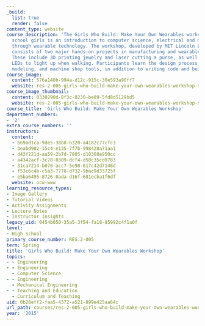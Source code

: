 ```yaml
---
_build:
  list: true
  render: false
content_type: website
course_description: 'The Girls Who Build: Make Your Own Wearables workshop for high
  school girls is an introduction to computer science, electrical and mechanical engineering
  through wearable technology. The workshop, developed by MIT Lincoln Laboratory,
  consists of two major hands-on projects in manufacturing and wearable electronics.
  These include 3D printing jewelry and laser cutting a purse, as well as programming
  LEDs to light up when walking. Participants learn the design process, 3D computer
  modeling, and machine shop tools, in addition to writing code and building a circuit.'
course_image:
  content: 576a148b-994a-d12c-915c-30e593a90ff7
  website: res-2-005-girls-who-build-make-your-own-wearables-workshop-spring-2015
course_image_thumbnail:
  content: 0330290d-8f3c-0230-be89-5fd8d5129bd5
  website: res-2-005-girls-who-build-make-your-own-wearables-workshop-spring-2015
course_title: 'Girls Who Build: Make Your Own Wearables Workshop'
department_numbers:
- '2'
extra_course_numbers: ''
instructors:
  content:
  - 669ad1ca-9de5-38b8-b320-a4182c77cfc3
  - 3eabd902-15c4-e135-7f7b-998428a71aa1
  - d43f221d-aa59-2b7d-7805-d10368e950cc
  - a4342acf-3c78-0389-dcf4-d58c35cd0783
  - 31ca7214-b070-acc7-5e90-617c42d7146d
  - f53c6c4b-c5a3-7778-d732-9bac9d33725f
  - e5ba6495-8726-0ada-d16f-681ecba1f6df
  website: ocw-www
learning_resource_types:
- Image Gallery
- Tutorial Videos
- Activity Assignments
- Lecture Notes
- Instructor Insights
legacy_uid: 0454b050-35a5-3f54-fa18-85992c4f1a0f
level:
- High School
primary_course_number: RES.2-005
term: Spring
title: 'Girls Who Build: Make Your Own Wearables Workshop'
topics:
- - Engineering
- - Engineering
  - Computer Science
- - Engineering
  - Mechanical Engineering
- - Teaching and Education
  - Curriculum and Teaching
uid: 0b28eff2-faa5-4372-a521-899e425aa64c
url_path: courses/res-2-005-girls-who-build-make-your-own-wearables-workshop-spring-2015
year: '2015'
---
```

